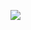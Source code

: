 [![](https://github-readme-stats.vercel.app/api?username=dehbka&include_all_commits=true&show_icons=true&count_private=true&hide_title=true)](https://github.com/dehbka)
